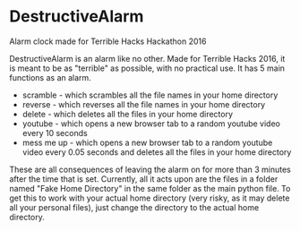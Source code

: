 # DestructiveAlarm
Alarm clock made for Terrible Hacks Hackathon 2016

DestructiveAlarm is an alarm like no other. Made for Terrible Hacks 2016, it is meant to be as "terrible" as possible,
with no practical use. It has 5 main functions as an alarm.
  * scramble - which scrambles all the file names in your home directory
  * reverse - which reverses all the file names in your home directory
  * delete - which deletes all the files in your home directory
  * youtube - which opens a new browser tab to a random youtube video every 10 seconds
  * mess me up - which opens a new browser tab to a random youtube video every 0.05 seconds and deletes all the
  files in your home directory
  
These are all consequences of leaving the alarm on for more than 3 minutes after the time that is set.
Currently, all it acts upon are the files in a folder named "Fake Home Directory" in the same folder as the main python
file. To get this to work with your actual home directory (very risky, as it may delete all your personal files), 
just change the directory to the actual home directory.
  
